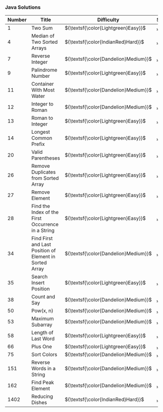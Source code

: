 ### Java Solutions

| Number  | Title                                                        | Difficulty                            | Solution                                                                                                                                                        |
|---------|--------------------------------------------------------------|---------------------------------------|-----------------------------------------------------------------------------------------------------------------------------------------------------------------|
| 1       | Two Sum                                                      | ${\textsf{\color{Lightgreen}Easy}}$   | [Java](https://github.com/LucasGPrudente/leetcode-exercises/blob/main/algorithm/0001-two-sum/Solution.java)                                                     |
| 4       | Median of Two Sorted Arrays                                  | ${\textsf{\color{IndianRed}Hard}}$    | [Java](https://github.com/LucasGPrudente/leetcode-exercises/blob/main/algorithm/0004-median-of-two-sorted-arrays/Solution.java)                                 |
| 7       | Reverse Integer                                              | ${\textsf{\color{Dandelion}Medium}}$  | [Java](https://github.com/LucasGPrudente/leetcode-exercises/blob/main/algorithm/0007-reverse-integer/Solution.java)                                             |
| 9       | Palindrome Number                                            | ${\textsf{\color{Lightgreen}Easy}}$   | [Java](https://github.com/LucasGPrudente/leetcode-exercises/blob/main/algorithm/0009-palindrome-number/Solution.java)                                           |
| 11      | Container With Most Water                                    | ${\textsf{\color{Dandelion}Medium}}$  | [Java](https://github.com/LucasGPrudente/leetcode-exercises/blob/main/algorithm/0011-container-with-most-water/Solution.java)                                   |
| 12      | Integer to Roman                                             | ${\textsf{\color{Dandelion}Medium}}$  | [Java](https://github.com/LucasGPrudente/leetcode-exercises/blob/main/algorithm/0012-integer-to-roman/Solution.java)                                            |
| 13      | Roman to Integer                                             | ${\textsf{\color{Lightgreen}Easy}}$   | [Java](https://github.com/LucasGPrudente/leetcode-exercises/blob/main/algorithm/0013-roman-to-integer/Solution.java)                                            |
| 14      | Longest Common Prefix                                        | ${\textsf{\color{Lightgreen}Easy}}$   | [Java](https://github.com/LucasGPrudente/leetcode-exercises/blob/main/algorithm/0014-longest-common-prefix/Solution.java)                                       |
| 20      | Valid Parentheses                                            | ${\textsf{\color{Lightgreen}Easy}}$   | [Java](https://github.com/LucasGPrudente/leetcode-exercises/blob/main/algorithm/0020-valid-parentheses/Solution.java)                                           |
| 26      | Remove Duplicates from Sorted Array                          | ${\textsf{\color{Lightgreen}Easy}}$   | [Java](https://github.com/LucasGPrudente/leetcode-exercises/blob/main/algorithm/0026-remove-duplicates-from-sorted-array/Solution.java)                         |
| 27      | Remove Element                                               | ${\textsf{\color{Lightgreen}Easy}}$   | [Java](https://github.com/LucasGPrudente/leetcode-exercises/blob/main/algorithm/0027-remove-element/Solution.java)                                              |
| 28      | Find the Index of the First Occurrence in a String           | ${\textsf{\color{Lightgreen}Easy}}$   | [Java](https://github.com/LucasGPrudente/leetcode-exercises/blob/main/algorithm/0028-find-the-index-of-the-first-occurrence-in-a-string/Solution.java)          |
| 34      | Find First and Last Position of Element in Sorted Array      | ${\textsf{\color{Dandelion}Medium}}$  | [Java](https://github.com/LucasGPrudente/leetcode-exercises/blob/main/algorithm/0034-find-first-and-last-position-of-element-in-sorted-array/Solution.java)     |
| 35      | Search Insert Position                                       | ${\textsf{\color{Lightgreen}Easy}}$   | [Java](https://github.com/LucasGPrudente/leetcode-exercises/blob/main/algorithm/0035-search-insert-position/Solution.java)                                      |
| 38      | Count and Say                                                | ${\textsf{\color{Dandelion}Medium}}$  | [Java](https://github.com/LucasGPrudente/leetcode-exercises/blob/main/algorithm/0038-count-and-say/Solution.java)                                               |
| 50      | Pow(x, n)                                                    | ${\textsf{\color{Dandelion}Medium}}$  | [Java](https://github.com/LucasGPrudente/leetcode-exercises/blob/main/algorithm/0050-powx-n/Solution.java)                                                      |
| 53      | Maximum Subarray                                             | ${\textsf{\color{Dandelion}Medium}}$  | [Java](https://github.com/LucasGPrudente/leetcode-exercises/blob/main/algorithm/0053-maximum-subarray/Solution.java)                                            |
| 58      | Length of Last Word                                          | ${\textsf{\color{Lightgreen}Easy}}$   | [Java](https://github.com/LucasGPrudente/leetcode-exercises/blob/main/algorithm/0058-length-of-last-word/Solution.java)                                         |
| 66      | Plus One                                                     | ${\textsf{\color{Lightgreen}Easy}}$   | [Java](https://github.com/LucasGPrudente/leetcode-exercises/blob/main/algorithm/0066-plus-one/Solution.java)                                                    |
| 75      | Sort Colors                                                  | ${\textsf{\color{Dandelion}Medium}}$  | [Java](https://github.com/LucasGPrudente/leetcode-exercises/blob/main/algorithm/0075-sort-colors/Solution.java)                                                 |
| 151     | Reverse Words in a String                                    | ${\textsf{\color{Dandelion}Medium}}$  | [Java](https://github.com/LucasGPrudente/leetcode-exercises/blob/main/algorithm/0151-reverse-words-in-a-string/Solution.java)                                   |
| 162     | Find Peak Element                                            | ${\textsf{\color{Dandelion}Medium}}$  | [Java](https://github.com/LucasGPrudente/leetcode-exercises/blob/main/algorithm/0162-find-peak-element/Solution.java)                                           |
| 1402    | Reducing Dishes                                              | ${\textsf{\color{IndianRed}Hard}}$    | [Java](https://github.com/LucasGPrudente/leetcode-exercises/blob/main/algorithm/1402-reducing-dishes/Solution.java)                                             |